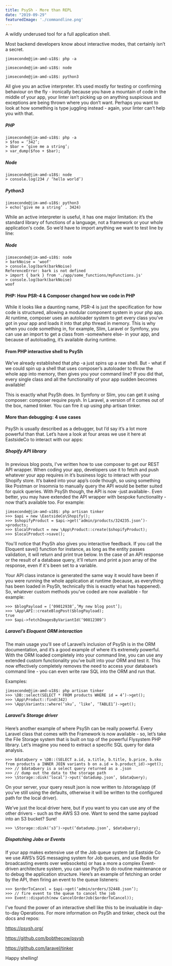 ```yaml
---
title: PsySh - More than REPL
date: "2019-09-29"
featuredImage: './commandline.png'
---
```


A wildly underused tool for a full application shell.

<!-- end -->

Most backend developers know about interactive modes, that certainly isn’t a secret.

```jimseconde@jim-amd-u18$: php -a```

```jimseconde@jim-amd-u18$: node```

```jimseconde@jim-amd-u18$: python3```

All give you an active interpreter. It’s used mostly for testing or confirming behaviour on the fly - ironically because you have a mountain of code in the middle of your app, your linter isn’t picking up on anything suspicious and exceptions are being thrown where you don’t want. Perhaps you want to look at how something is type juggling instead - again, your linter can’t help you with that.

##### PHP
```
jimseconde@jim-amd-u18$: php -a
> $foo = ‘342’;
> $bar = ‘give me a string’;
> var_dump($foo + $bar);
```
##### Node
```
jimseconde@jim-amd-u18$: node
> console.log(234 / ‘hello world’)
```

##### Python3
```
jimseconde@jim-amd-u18$: python3
> echo(‘give me a string’ . 3424)
```

While an active interpreter is useful, it has one major limitation: it’s the standard 
library of functions of a language, not a framework or your whole application's code.
So we’d have to import anything we want to test line by line:

##### Node

```
jimseconde@jim-amd-u18$: node
> barkNoise = 'woof'
> console.log(bark(barkNoise)
ReferenceError: bark is not defined
> import { bark } from './app/some_functions/myFunctions.js'
> console.log(bark(barkNoise)
woof
```

#### PHP: How PSR-4 & Composer changed how we code in PHP

While it looks like a daunting name, PSR-4 is just the specification for how code is structured, 
allowing a modular component system in your php app. At runtime, composer uses an autoloader 
system to get every class you’ve got in your app and loads it into that php thread in memory. 
This is why when you code something in, for example, Slim, Laravel or Symfony, you can use an 
import to get a class from -somewhere else- in your app, and because of autoloading, it’s 
available during runtime.

#### From PHP interactive shell to PsySh

We’ve already established that php -a just spins up a raw shell. But - what if we 
could spin up a shell that uses composer’s autoloader to throw the whole app into memory, 
then gives you your command line? If you did that, every single class and all the 
functionality of your app sudden becomes available!

This is exactly what PsySh does. In Symfony or Slim, you can get it using composer: 
composer require psysh. In Laravel, a version of it comes out of the box, named tinker. 
You can fire it up using php artisan tinker.

#### More than debugging: 4 use cases

PsySh is usually described as a debugger, but I’d say it’s a lot more powerful than that. Let’s 
have a look at four areas we use it here at EastsideCo to interact with our apps:

##### Shopify API library

In previous blog posts, I've written how to use composer to get our REST API wrapper.
When coding your app, developers use it to fetch and push whatever your app requires 
in it’s business logic to interact with your Shopify store. It’s baked into your app’s code though, 
so using something like Postman or Insomnia to manually query the API would be better suited for 
quick queries. With PsySh though, the API is now -just available-. Even better, you may
 have extended the API wrapper with bespoke functionality - now that’s available too. For example:
 
```
jimseconde@jim-amd-u18$: php artisan tinker
>>> $api = new \EastsideCo\Shopify();
>>> $shopifyProduct = $api->get(‘admin/products/324235.json’)->products;
>>> $localProduct = new \App\Product::create($shopifyProduct);
>>> $localProduct->save();
```

You'll notice that PsySh also gives you interactive feedback. If you call the Eloquent save() function for instance,
as long as the entity passes validation, it will return and print true below. In the case of an API response or the
result of a database query, it'll return and print a json array of the response, even if it's been set to a variable.

Your API class instance is generated the same way it would have been if 
you were running the whole application at runtime (because, as everything has been 
loaded in PsySh, technically this is exactly what has happened). So, whatever custom 
methods you’ve coded are now available - for example:

```
>>> $blogPayload = [‘09012938’,’My new blog post’];
>>> \App\API::createBlogPost($blogPayload);
true
>>> $api->fetchImagesByVariantId(‘90812309’)
```
 
##### Laravel’s Eloquent ORM interaction

The main usage you’ll see of Laravel’s inclusion of PsySh is in the ORM documentation, and 
it’s a good example of where it’s extremely powerful. With 
the ORM loaded completely into your command line, you can use any extended 
custom functionality you’ve built into your ORM and test it. 
This now effectively completely removes the need to access 
your database’s command line - you can even write raw SQL 
into the ORM and run that.

Examples:
```
jimseconde@jim-amd-u18$: php artisan tinker
>>> \DB::select(SELECT * FROM products WHERE id = 4’)->get();
>>> \App\Product::find(342)
>>> \App\Variants::where(‘sku’, ‘like’, ‘TABLE1’)->get();
```

##### Laravel’s Storage driver

Here’s another example of where PsySh can be really powerful. 
Every Laravel class that comes with the Framework is now available - so, let’s 
take the File Storage system that is built on top of the powerful Flysystem PHP library. 
Let’s imagine you need to extract a specific SQL query for data analysis.

```
>>> $dataQuery = \DB::(SELECT a.id, a.title, b.title, b.price, b.sku from products a INNER JOIN variants b on a.id = b.product_id)->get();
>>> // $dataQuery is a select query returned as a .json
>>> // dump out the data to the storage path
>>> \Storage::disk(‘local’)->put(‘datadump.json’, $dataQuery);
```

On your server, your query result json is now written to /storage/app 
(if you’ve still using the defaults, otherwise it will be written to the 
configured path for the local driver). 

We’ve just the local driver here, but if you want to you can use any of 
the other drivers - such as the AWS S3 one. Want to send the same
 payload into an S3 bucket? Sure!

```
>>> \Storage::disk(‘s3’)->put(‘datadump.json’, $dataQuery);
```

##### Dispatching Jobs or Events

If your app makes extensive use of the Job queue system (at Eastside Co 
we use AWS’s SQS messaging system for Job queues, and use Redis for broadcasting 
events over websockets) or has a more a complex Event-driven architecture system, 
you can use PsySh to do routine maintenance or to debug the application structure. 
Here’s an example of fetching an order by the API, then firing an event to the queue listeners:

```
>>> $orderToCancel = $api->get(‘admin/orders/32448.json’);
>>> // fire event to the queue to cancel the job
>>> Event::dispatch(new CancelOrderJob($orderToCancel));
```

I've found the power of an interactive shell like this to be invaluable in day-to-day Operations. For more
information on PsySh and tinker, check out the docs and repos:

https://psysh.org/

https://github.com/bobthecow/psysh

https://github.com/laravel/tinker

Happy shelling!
